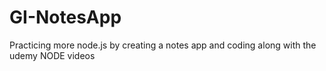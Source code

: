 # GI-NotesApp
Practicing more node.js by creating a notes app and coding along with the udemy NODE videos
